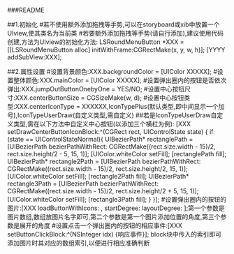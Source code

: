 ###README

##1.初始化
  #若不使用额外添加拖拽等手势,可以在storyboard或xib中放置一个UIview,使其类名为当前类
  #若要额外添加拖拽等手势(请自行添加),建议使用代码创建,方法为UIview的初始化方法:
  LSRoundMenuButton *XXX = [[LSRoundMenuButton alloc] initWithFrame:CGRectMake(x, y, w, h)];
  [YYYY addSubView:XXX];
  
##2.属性设置
  #设置背景颜色:XXX.backgroundColor = [UIColor XXXXX];
  #设置整体颜色:XXX.mainColor = [UIColor XXXXX];
  #设置弹出圈内的按钮是否依次弹出:XXX.jumpOutButtonOnebyOne = YES/NO;
  #设置中心按钮尺寸:XXX.centerButtonSize = CGSizeMake(w, d);
  #设置中心按钮类型:XXX.centerIconType = XXXXXX,IconTypePlus(默认类型,即中间显示一个加号),IconTypeUserDraw(自定义类型,需自定义)
   ##若是IconTypeUserDraw自定义类型,需在以下方法中自定义中心按钮(以添加三个横杠为例):
   [XXX setDrawCenterButtonIconBlock:^(CGRect rect, UIControlState state) {
        if (state == UIControlStateNormal){
            UIBezierPath* rectanglePath = [UIBezierPath bezierPathWithRect: CGRectMake((rect.size.width - 15)/2, rect.size.height/2 - 5, 15, 1)];
            [UIColor.whiteColor setFill];
            [rectanglePath fill];
 			UIBezierPath* rectangle2Path = [UIBezierPath bezierPathWithRect: CGRectMake((rect.size.width - 15)/2, rect.size.height/2, 15, 1)];
            [UIColor.whiteColor setFill];
            [rectangle2Path fill];
 			UIBezierPath* rectangle3Path = [UIBezierPath bezierPathWithRect: CGRectMake((rect.size.width - 15)/2, rect.size.height/2 + 5, 15, 1)];
            [UIColor.whiteColor setFill];
            [rectangle3Path fill];
        }
    }];
  #设置弹出圈内的按钮的图片:[XXX loadButtonWithIcons: , startDegree: layoutDegree: ];第一个参数是图片数组,数组放图片名字即可,第二个参数是第一个图片添加位置的角度,第三个参数是展开的角度
  #设置点击一个弹出圈内的按钮的相应事件:[XXX setButtonClickBlock:^(NSInteger idx) {响应事件}]; block块中传入的索引即可添加图片时其对应的数组索引,以便进行相应准确判断